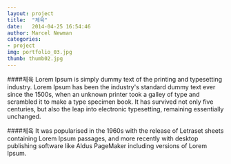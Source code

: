 ```yaml
---
layout: project
title:  "체육"
date:   2014-04-25 16:54:46
author: Marcel Newman
categories:
- project
img: portfolio_03.jpg
thumb: thumb02.jpg
---
```

####체육
Lorem Ipsum is simply dummy text of the printing and typesetting industry. Lorem Ipsum has been the industry's standard dummy text ever since the 1500s, when an unknown printer took a galley of type and scrambled it to make a type specimen book. It has survived not only five centuries, but also the leap into electronic typesetting, remaining essentially unchanged.

####체육
It was popularised in the 1960s with the release of Letraset sheets containing Lorem Ipsum passages, and more recently with desktop publishing software like Aldus PageMaker including versions of Lorem Ipsum.
